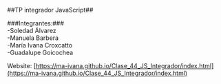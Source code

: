 ##TP integrador JavaScript##

###Integrantes:###   
-Soledad Álvarez  
-Manuela Barbera  
-María Ivana Croxcatto  
-Guadalupe Goicochea  

Website: [https://ma-ivana.github.io/Clase_44_JS_Integrador/index.html](https://ma-ivana.github.io/Clase_44_JS_Integrador/index.html)
